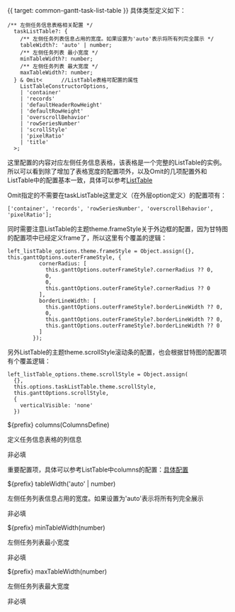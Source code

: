 {{ target: common-gantt-task-list-table }}
具体类型定义如下：
```
/** 左侧任务信息表格相关配置 */
  taskListTable?: {
    /** 左侧任务列表信息占用的宽度。如果设置为'auto'表示将所有列完全展示 */
    tableWidth?: 'auto' | number;
    /** 左侧任务列表 最小宽度 */
    minTableWidth?: number;
    /** 左侧任务列表 最大宽度 */
    maxTableWidth?: number;
  } & Omit<      //ListTable表格可配置的属性
    ListTableConstructorOptions,
    | 'container'
    | 'records'
    | 'defaultHeaderRowHeight'
    | 'defaultRowHeight'
    | 'overscrollBehavior'
    | 'rowSeriesNumber'
    | 'scrollStyle'
    | 'pixelRatio'
    | 'title'
  >;
```
这里配置的内容对应左侧任务信息表格，该表格是一个完整的ListTable的实例。所以可以看到除了增加了表格宽度的配置项外，以及Omit的几项配置外和ListTable中的配置基本一致，具体可以参考[ListTable](./ListTable)

Omit指定的不需要在taskListTable这里定义（在外层option定义）的配置项有： 
```
['container', 'records', 'rowSeriesNumber', 'overscrollBehavior', 'pixelRatio'];
```

同时需要注意ListTable的主题theme.frameStyle关于外边框的配置，因为甘特图的配置项中已经定义frame了，所以这里有个覆盖的逻辑：
```
left_listTable_options.theme.frameStyle = Object.assign({}, this.ganttOptions.outerFrameStyle, {
          cornerRadius: [
            this.ganttOptions.outerFrameStyle?.cornerRadius ?? 0,
            0,
            0,
            this.ganttOptions.outerFrameStyle?.cornerRadius ?? 0
          ],
          borderLineWidth: [
            this.ganttOptions.outerFrameStyle?.borderLineWidth ?? 0,
            0,
            this.ganttOptions.outerFrameStyle?.borderLineWidth ?? 0,
            this.ganttOptions.outerFrameStyle?.borderLineWidth ?? 0
          ]
        });
```

另外ListTable的主题theme.scrollStyle滚动条的配置，也会根据甘特图的配置项有个覆盖逻辑：

```
left_listTable_options.theme.scrollStyle = Object.assign(
  {}, 
  this.options.taskListTable.theme.scrollStyle, 
  this.ganttOptions.scrollStyle, 
  {
    verticalVisible: 'none'
  })
```

${prefix} columns(ColumnsDefine)

定义任务信息表格的列信息

非必填

重要配置项，具体可以参考ListTable中columns的配置：[具体配置](./ListTable-columns-text#cellType)

${prefix} tableWidth('auto' | number)

左侧任务列表信息占用的宽度。如果设置为'auto'表示将所有列完全展示

非必填

${prefix} minTableWidth(number)

左侧任务列表最小宽度

非必填

${prefix} maxTableWidth(number)

左侧任务列表最大宽度

非必填

